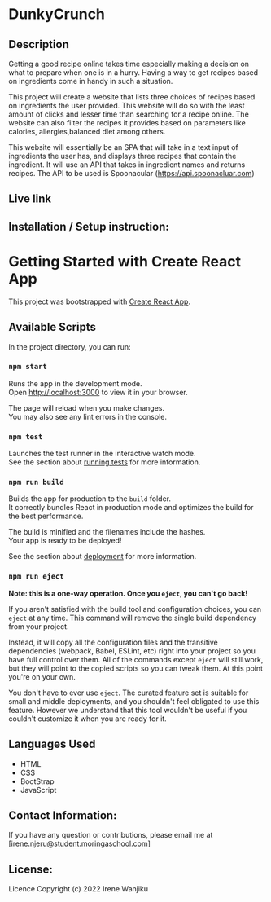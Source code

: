 # DunkyCrunch #

## Description ##
Getting a good recipe online takes time especially making a decision on what to prepare when one is in a hurry. Having a way to get recipes based on ingredients come in handy in such a situation.

This project will create a website that lists three choices of recipes based on ingredients the user provided. 
This website will do so with the least amount of clicks and lesser time than searching for a recipe online. The website can also filter the recipes it provides based on parameters like calories, allergies,balanced diet among others.

This website will essentially be an SPA that will take in a text input of ingredients the user has, and displays three recipes that contain the ingredient. It will use an API that takes in ingredient names and returns recipes. The API to be used is Spoonacular (https://api.spoonacluar.com)

## Live link ##


## Installation / Setup instruction: ##

# Getting Started with Create React App

This project was bootstrapped with [Create React App](https://github.com/facebook/create-react-app).

## Available Scripts

In the project directory, you can run:

### `npm start`

Runs the app in the development mode.\
Open [http://localhost:3000](http://localhost:3000) to view it in your browser.

The page will reload when you make changes.\
You may also see any lint errors in the console.

### `npm test`

Launches the test runner in the interactive watch mode.\
See the section about [running tests](https://facebook.github.io/create-react-app/docs/running-tests) for more information.

### `npm run build`

Builds the app for production to the `build` folder.\
It correctly bundles React in production mode and optimizes the build for the best performance.

The build is minified and the filenames include the hashes.\
Your app is ready to be deployed!

See the section about [deployment](https://facebook.github.io/create-react-app/docs/deployment) for more information.

### `npm run eject`

**Note: this is a one-way operation. Once you `eject`, you can't go back!**

If you aren't satisfied with the build tool and configuration choices, you can `eject` at any time. This command will remove the single build dependency from your project.

Instead, it will copy all the configuration files and the transitive dependencies (webpack, Babel, ESLint, etc) right into your project so you have full control over them. All of the commands except `eject` will still work, but they will point to the copied scripts so you can tweak them. At this point you're on your own.

You don't have to ever use `eject`. The curated feature set is suitable for small and middle deployments, and you shouldn't feel obligated to use this feature. However we understand that this tool wouldn't be useful if you couldn't customize it when you are ready for it.

## Languages Used ##
- HTML
- CSS
- BootStrap
- JavaScript

## Contact Information: ##
If you have any question or contributions, please email me at [irene.njeru@student.moringaschool.com]

## License: ##
Licence Copyright (c) 2022 Irene Wanjiku